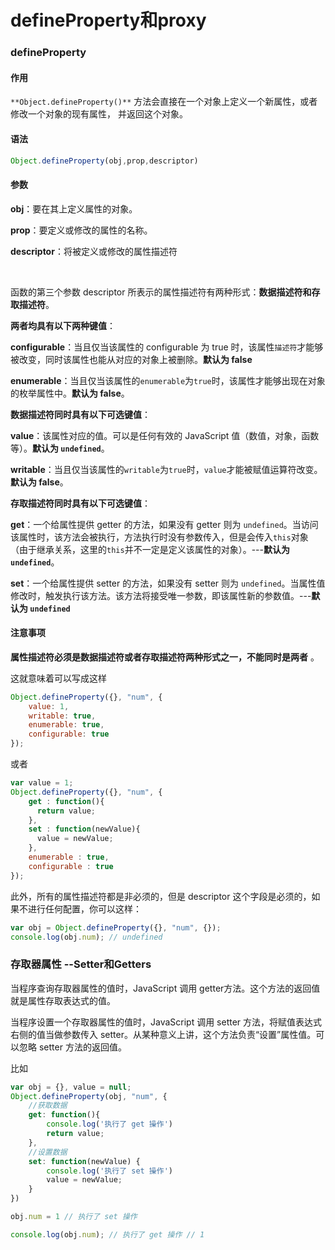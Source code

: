 # defineProperty和proxy

### defineProperty

#### 作用

`**Object.defineProperty()**` 方法会直接在一个对象上定义一个新属性，或者修改一个对象的现有属性， 并返回这个对象。

#### 语法

```javascript
Object.defineProperty(obj,prop,descriptor)
```

#### 参数

**obj**：要在其上定义属性的对象。

**prop**：要定义或修改的属性的名称。

**descriptor**：将被定义或修改的属性描述符

​	

函数的第三个参数 descriptor 所表示的属性描述符有两种形式：**数据描述符和存取描述符**。

**两者均具有以下两种键值**：

**configurable**：当且仅当该属性的 configurable 为 true 时，该属性`描述符`才能够被改变，同时该属性也能从对应的对象上被删除。**默认为 false**

**enumerable**：当且仅当该属性的`enumerable`为`true`时，该属性才能够出现在对象的枚举属性中。**默认为 false**。



**数据描述符同时具有以下可选键值**：

**value**：该属性对应的值。可以是任何有效的 JavaScript 值（数值，对象，函数等）。**默认为 `undefined`**。

**writable**：当且仅当该属性的`writable`为`true`时，`value`才能被赋值运算符改变。**默认为 false**。



**存取描述符同时具有以下可选键值**：

**get**：一个给属性提供 getter 的方法，如果没有 getter 则为 `undefined`。当访问该属性时，该方法会被执行，方法执行时没有参数传入，但是会传入`this`对象（由于继承关系，这里的`this`并不一定是定义该属性的对象）。---**默认为 `undefined`**。

**set**：一个给属性提供 setter 的方法，如果没有 setter 则为 `undefined`。当属性值修改时，触发执行该方法。该方法将接受唯一参数，即该属性新的参数值。---**默认为 `undefined`**



#### 注意事项

**属性描述符必须是数据描述符或者存取描述符两种形式之一，不能同时是两者** 。

这就意味着可以写成这样

```js
Object.defineProperty({}, "num", {
    value: 1,
    writable: true,
    enumerable: true,
    configurable: true
});
```

或者

```js
var value = 1;
Object.defineProperty({}, "num", {
    get : function(){
      return value;
    },
    set : function(newValue){
      value = newValue;
    },
    enumerable : true,
    configurable : true
});
```

此外，所有的属性描述符都是非必须的，但是 descriptor 这个字段是必须的，如果不进行任何配置，你可以这样：

```js
var obj = Object.defineProperty({}, "num", {});
console.log(obj.num); // undefined
```



### 存取器属性 --Setter和Getters

当程序查询存取器属性的值时，JavaScript 调用 getter方法。这个方法的返回值就是属性存取表达式的值。

当程序设置一个存取器属性的值时，JavaScript 调用 setter 方法，将赋值表达式右侧的值当做参数传入 setter。从某种意义上讲，这个方法负责“设置”属性值。可以忽略 setter 方法的返回值。

比如

```js
var obj = {}, value = null;
Object.defineProperty(obj, "num", {
    //获取数据
    get: function(){
        console.log('执行了 get 操作')
        return value;
    },
    //设置数据
    set: function(newValue) {
        console.log('执行了 set 操作')
        value = newValue;
    }
})

obj.num = 1 // 执行了 set 操作

console.log(obj.num); // 执行了 get 操作 // 1
```

